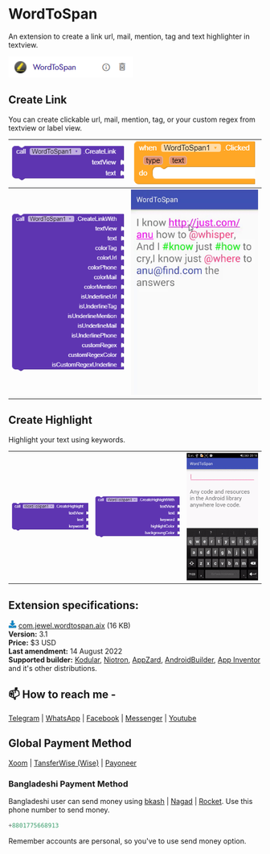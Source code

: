 # WordToSpan
An extension to create a link url, mail, mention, tag and text highlighter in textview.

<img src="https://github.com/jewelshkjony/WordToSpan/raw/main/images/aix.png"/>

## Create Link
You can create clickable url, mail, mention, tag, or your custom regex from textview or label view.

<table>
  <tr>
    <th><img src="https://github.com/jewelshkjony/WordToSpan/raw/main/images/create-link.png"/></th>
    <th><img src="https://github.com/jewelshkjony/WordToSpan/raw/main/images/clicked.png"/></th>
  </tr>
  <tr>
    <th><img src="https://github.com/jewelshkjony/WordToSpan/raw/main/images/create-link-with.png"/></th>
    <th><img src="https://github.com/jewelshkjony/WordToSpan/raw/main/images/create-link-demo.gif"/></th>
  </tr>
</table>


## Create Highlight
Highlight your text using keywords.

<table>
  <tr>
    <th><img src="https://github.com/jewelshkjony/WordToSpan/raw/main/images/create-highlight.png"/></th>
    <th><img src="https://github.com/jewelshkjony/WordToSpan/raw/main/images/create-highlight-with.png"/></th>
    <th><img src="https://github.com/jewelshkjony/WordToSpan/raw/main/images/create-highlight-demo.gif"/></th>
  </tr>
</table>

## Extension specifications:
<img src="https://github.com/jewelshkjony/WordToSpan/raw/main/images/download.png"/> <a href="https://t.me/jewelshkjony">com.jewel.wordtospan.aix</a> (16 KB) \
<b>Version:</b> 3.1\
<b>Price:</b> $3 USD\
<b>Last amendment:</b> 14 August 2022\
<b>Supported builder:</b> <a href="https://www.kodular.io/">Kodular</a>, <a href="https://niotron.com/">Niotron</a>, <a href="https://appzard.com/">AppZard</a>, <a href="https://androidbuilder.in/">AndroidBuilder</a>, <a href="http://ai2.appinventor.mit.edu/">App Inventor</a> and it's other distributions.

## 📫 How to reach me -

<a href="https://t.me/jewelshkjony">Telegram</a> | <a href="https://wa.me/8801775668913">WhatsApp</a> | <a href="https://fb.com/jewelshkjony">Facebook</a> | <a href="https://m.me/jewelshkjony">Messenger</a> | <a href="https://m.youtube.com/c/JewelShikderJony">Youtube</a>

## Global Payment Method
<a href="https://www.xoom.com/bangladesh/send-money">Xoom</a> | <a href="https://wise.com/">TansferWise (Wise)</a> | <a href="http://share.payoneer.com/nav/kJkLyppKLt-FTUg-P9xnUd76yT4iWQiym2irI42PLM7uQWXuVsWvSOABMvVykU5hbFiDGSULXNdI3-yRM7JVhA2">Payoneer</a>

### Bangladeshi Payment Method
Bangladeshi user can send money using <a href="https://bka.sh/next?c=signup&uuid=C1CC9JVT1">bkash</a> | <a href="https://play.google.com/store/apps/details?id=com.konasl.nagad">Nagad</a> | <a href="https://play.google.com/store/apps/details?id=com.dbbl.mbs.apps.main">Rocket</a>.
Use this phone number to send money.

````java
+8801775668913
````

Remember accounts are personal, so you've to use send money option.
